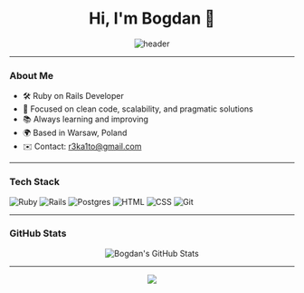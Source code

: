 <h1 align="center">Hi, I'm Bogdan 👋</h1>

<p align="center">
  <img src="https://capsule-render.vercel.app/api?type=waving&color=0F2027,203A43,2C5364&height=150&section=header&text=RailsEnjoyer&fontSize=40&fontAlign=center&animation=fadeIn" alt="header"/>
</p>

---

### About Me

- 🛠 Ruby on Rails Developer
- 🎯 Focused on clean code, scalability, and pragmatic solutions
- 📚 Always learning and improving
- 🌍 Based in Warsaw, Poland
- ✉️ Contact: [r3ka1to@gmail.com](mailto:r3ka1to@gmail.com)

---

### Tech Stack

<p align="left">
  <img src="https://img.shields.io/badge/Ruby-CC342D?style=for-the-badge&logo=ruby&logoColor=white" alt="Ruby" />
  <img src="https://img.shields.io/badge/Rails-CC0000?style=for-the-badge&logo=rubyonrails&logoColor=white" alt="Rails" />
  <img src="https://img.shields.io/badge/PostgreSQL-336791?style=for-the-badge&logo=postgresql&logoColor=white" alt="Postgres" />
  <img src="https://img.shields.io/badge/HTML-E34F26?style=for-the-badge&logo=html5&logoColor=white" alt="HTML" />
  <img src="https://img.shields.io/badge/CSS-1572B6?style=for-the-badge&logo=css3&logoColor=white" alt="CSS" />
  <img src="https://img.shields.io/badge/Git-F05032?style=for-the-badge&logo=git&logoColor=white" alt="Git" />
</p>

---

### GitHub Stats

<p align="center">
  <img src="https://github-readme-stats.vercel.app/api?username=RailsEnjoyer&show_icons=true&theme=react&hide_border=true&hide_title=true" alt="Bogdan's GitHub Stats" />
</p>

---

<p align="center">
  <img src="https://capsule-render.vercel.app/api?type=waving&color=0F2027,203A43,2C5364&height=100&section=footer"/>
</p>
